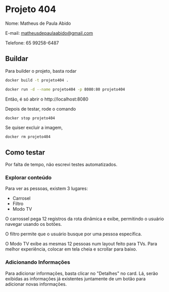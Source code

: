 # Projeto 404
Nome: Matheus de Paula Abido

E-mail: matheusdepaulaabido@gmail.com

Telefone: 65 99258-6487

## Buildar
Para builder o projeto, basta rodar

```sh
docker build -t projeto404 .
```
```sh
docker run -d --name projeto404 -p 8080:80 projeto404
```

Então, é só abrir o http://localhost:8080

Depois de testar, rode o comando

```
docker stop projeto404
```

Se quiser excluir a imagem,
```sh
docker rm projeto404
```

## Como testar
Por falta de tempo, não escrevi testes automatizados.

### Explorar conteúdo

Para ver as pessoas, existem 3 lugares:
* Carrosel
* Filtro
* Modo TV

O carrossel pega 12 registros da rota dinâmica e exibe, permitindo o usuário navegar usando os botões.

O filtro permite que o usuário busque por uma pessoa específica.

O Modo TV exibe as mesmas 12 pessoas num layout feito para TVs. Para melhor experiência, colocar em tela cheia e scrollar para baixo.

### Adicionando Informações

Para adicionar informações, basta clicar no "Detalhes" no card. Lá, serão exibidas as informações já existentes juntamente de um botão para adicionar novas informações.